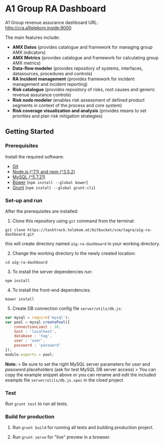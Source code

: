 # **A1 Group RA Dashboard**

A1 Group revenue assurance dashboard URL: http://cra.a1telekom.inside:9000

The main features include:

- **AMX Datos** (provides catalogue and framework for managing group AMX indicators)
- **AMX Metrics** (provides catalogue and framework for calculating group AMX metrics)
- **Data-flow modeler** (provides repository of systems, interfaces, datasources, procedures and controls)
- **RA Incident management** (provides framework for incident management and incident reporting)
- **Risk catalogue** (provides repository of risks, root causes and generic revenue assurance controls)
- **Risk node modeler** (enables risk assessment of defined product segments in context of the process and core system)
- **Risk coverage visualization and analysis** (provides means to set priorities and plan risk mitigation strategies)

## Getting Started

### Prerequisites
Install the required software:
- [Git](https://git-scm.com/)
- [Node.js (^7.1) and npm (^3.5.2)](https://nodejs.org/en/download/)
- [MySQL (^5.7.21)](https://dev.mysql.com/downloads/mysql/)
- [Bower](https://bower.io/) (`npm install --global bower`)
- [Grunt](http://gruntjs.com/) (`npm install --global grunt-cli`)

### Set-up and run

After the prerequisites are installed:

1. Clone this repository using `git` command from the terminal:
```shell
git clone https://tasktrack.telekom.at/bitbucket/scm/tagra/a1g-ra-dashboard.git
```
this will create directory named `a1g-ra-dashboard` in your working directory.

2. Change the working directory to the newly created location: 
```shell
cd a1g-ra-dashboard
```

3. To install the server dependencies run:
```shell
npm install
```

4. To install the front-end dependencies:
```shell
bower install
```

5. Create DB connection config file `server/utils/db.js`:

```javascript
var mysql = require('mysql');
var pool = mysql.createPool({
	connectionLimit	: 10,
	host : 'localhost',
	database : 'tag',
	user : 'user',
	password : 'password'
});
module.exports = pool;
``` 
**Note:**
	> Be sure to set the right MySQL server parameters for *user* and *password* placeholders (ask for test MySQL DB server access)
	> You can copy the example snippet above or you can rename and edit the included example file `server/utils/db.js.spec` in the cloed project

### Test
Run `grunt test` to run all tests.

### Build for production

1. Run `grunt build` for running all tests and building production project.

2. Run `grunt serve` for "live" preview in a browser.